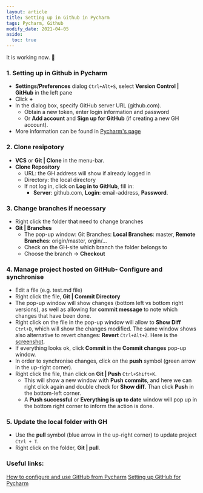 ```yaml
---
layout: article
title: Setting up in Github in Pycharm
tags: Pycharm, Github
modify_date: 2021-04-05
aside:
  toc: true
---
```


It is working now.  :ghost:

<!--more-->
### 1. Setting up in Github in Pycharm
- **Settings/Preferences** dialog `Ctrl+Alt+S`, select **Version Control
  | GitHub** in the left pane
- Click **+**
- In the dialog box, specify GitHub server URL (github.com).
  + Obtain a new token, enter login information and password
  + Or **Add account** and **Sign up for GitHub** (if creating a new GH
    account).
- More information can be found in
  [Pycharm's page](https://www.jetbrains.com/help/pycharm/github.html)

### 2. Clone resipotory
- **VCS** or **Git | Clone** in the menu-bar.
- **Clone Repository**
  + URL: the GH address will show if already logged in
  + Directory: the local directory
  + If not log in, click on **Log in to GitHub**, fill in:
    * **Server**: github.com, **Login**: email-address, **Password**.

### 3. Change branches if necessary
- Right click the folder that need to change branches
- **Git | Branches**
  + The pop-up window: Git Branches: **Local Branches**: master,
    **Remote Branches**: origin/master, orgin/...
  + Check on the GH-site which branch the folder belongs to
  + Choose the branch -> **Checkout**

###  4. Manage project hosted on GitHub- Configure and synchronise
- Edit a file (e.g. test.md file)
- Right click the file, **Git | Commit Directory**
- The pop-up window will show changes (bottom left vs bottom right
  versions), as well as allowing for **commit message** to note which
  changes that have been done.
- Right click on the file in the pop-up window will allow to **Show
  Diff** `Ctrl+D`, which will show the changes modified. The same window
  shows also alternative to revert changes: **Revert** `Ctrl+Alt+Z`.
  Here is the [screenshot](../docs/assets/images/image.png).
- If everything looks ok, click **Commit** in the **Commit changes**
  pop-up window.
- In order to synchronise changes, click on the **push** symbol (green
  arrow in the up-right corner).
- Right click the file, than click on **Git | Push** `Ctrl+Shift+K`.
  + This will show a new window with **Push commits**, and here we can
    right click again and double check for **Show diff**. Than click
    **Push** in the bottom-left corner.
  + A **Push successful** or **Everything is up to date** window will
    pop up in the bottom right corner to inform the action is done.

### 5. Update the local folder with GH
- Use the **pull** symbol (blue arrow in the up-right corner) to update
  project `Ctrl + T`.
- Right click on the folder, **Git | pull**.

### Useful links:
[How to configure and use GitHub from Pycharm](https://www.youtube.com/watch?v=7sinNdn49Uk)
[Setting up GitHub for Pycharm](https://www.jetbrains.com/help/pycharm/github.html)
